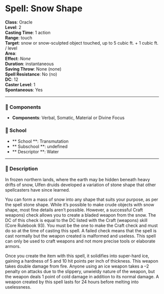 
# Spell: Snow Shape
**Class**: Oracle  
**Level**: 2  
**Casting Time**: 1 action  
**Range**: touch  
**Target**: snow or snow-sculpted object touched, up to 5 cubic ft. + 1 cubic ft. / level  
**Area**:   
**Effect**: _None_  
**Duration**: instantaneous  
**Saving Throw**: None (none)  
**Spell Resistance**: No (no)  
**DC**: 12  
**Caster Level**: 1  
**Spontaneous**: Yes

---

### 🔮 Components
- **Components**: Verbal, Somatic, Material or Divine Focus

### 🏫 School
- ** School **: Transmutation
- ** Subschool **: undefined
- ** Descriptor **: Water
---

### 📜 Description
In frozen northern lands, where the earth may be hidden beneath heavy drifts of snow, Ulfen druids developed a variation of stone shape that other spellcasters have since learned.

You can form a mass of snow into any shape that suits your purpose, as per the spell stone shape. While it’s possible to make crude objects with snow shape, most fine details aren’t possible. However, a successful Craft weapons) check allows you to create a bladed weapon from the snow. The DC of this check is equal to the DC listed with the Craft (weapons) skill (Core Rulebook 93). You must be the one to make the Craft check and must do so at the time of casting this spell. A failed check means that the spell is cast normally but the weapon created is malformed and useless. This spell can only be used to craft weapons and not more precise tools or elaborate armors.

Once you create the item with this spell, it solidifies into super-hard ice, gaining a hardness of 5 and 10 hit points per inch of thickness. This weapon takes double damage from fire. Anyone using an ice weapon takes a –2 penalty on attacks due to the slippery, unwieldy nature of the weapon, but the weapon deals 1 point of cold damage in addition to its normal damage. A weapon created by this spell lasts for 24 hours before melting into uselessness.
